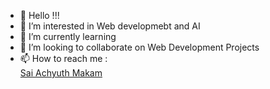- 👋 Hello !!!
- 👀 I’m interested in Web developmebt and AI
- 🌱 I’m currently learning 
- 💞️ I’m looking to collaborate on Web Development Projects
- 📫 How to reach me : <div class="badge-base LI-profile-badge" data-locale="en_US" data-size="medium" data-theme="light" data-type="VERTICAL" data-vanity="sai-achyuth-makam-00338a165" data-version="v1"><a class="badge-base__link LI-simple-link" href="https://in.linkedin.com/in/sai-achyuth-makam-00338a165?trk=profile-badge">Sai Achyuth Makam</a></div>
              

<!---
saiachyuthm/saiachyuthm is a ✨ special ✨ repository because its `README.md` (this file) appears on your GitHub profile.
You can click the Preview link to take a look at your changes.
--->
